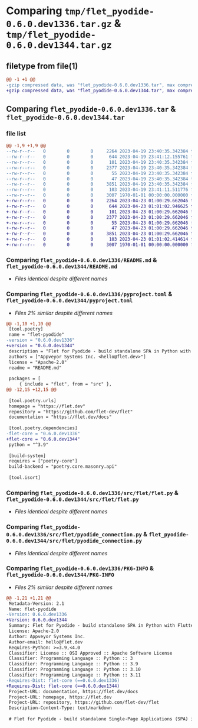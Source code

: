 # Comparing `tmp/flet_pyodide-0.6.0.dev1336.tar.gz` & `tmp/flet_pyodide-0.6.0.dev1344.tar.gz`

## filetype from file(1)

```diff
@@ -1 +1 @@
-gzip compressed data, was "flet_pyodide-0.6.0.dev1336.tar", max compression
+gzip compressed data, was "flet_pyodide-0.6.0.dev1344.tar", max compression
```

## Comparing `flet_pyodide-0.6.0.dev1336.tar` & `flet_pyodide-0.6.0.dev1344.tar`

### file list

```diff
@@ -1,9 +1,9 @@
--rw-r--r--   0        0        0     2264 2023-04-19 23:40:35.342384 flet_pyodide-0.6.0.dev1336/README.md
--rw-r--r--   0        0        0      644 2023-04-19 23:41:12.155761 flet_pyodide-0.6.0.dev1336/pyproject.toml
--rw-r--r--   0        0        0      101 2023-04-19 23:40:35.342384 flet_pyodide-0.6.0.dev1336/src/flet/__init__.py
--rw-r--r--   0        0        0     2377 2023-04-19 23:40:35.342384 flet_pyodide-0.6.0.dev1336/src/flet/flet.py
--rw-r--r--   0        0        0       55 2023-04-19 23:40:35.342384 flet_pyodide-0.6.0.dev1336/src/flet/matplotlib_chart.py
--rw-r--r--   0        0        0       47 2023-04-19 23:40:35.342384 flet_pyodide-0.6.0.dev1336/src/flet/plotly_chart.py
--rw-r--r--   0        0        0     3851 2023-04-19 23:40:35.342384 flet_pyodide-0.6.0.dev1336/src/flet/pyodide_connection.py
--rw-r--r--   0        0        0      103 2023-04-19 23:41:11.511776 flet_pyodide-0.6.0.dev1336/src/flet/version.py
--rw-r--r--   0        0        0     3007 1970-01-01 00:00:00.000000 flet_pyodide-0.6.0.dev1336/PKG-INFO
+-rw-r--r--   0        0        0     2264 2023-04-23 01:00:29.662046 flet_pyodide-0.6.0.dev1344/README.md
+-rw-r--r--   0        0        0      644 2023-04-23 01:01:02.946625 flet_pyodide-0.6.0.dev1344/pyproject.toml
+-rw-r--r--   0        0        0      101 2023-04-23 01:00:29.662046 flet_pyodide-0.6.0.dev1344/src/flet/__init__.py
+-rw-r--r--   0        0        0     2377 2023-04-23 01:00:29.662046 flet_pyodide-0.6.0.dev1344/src/flet/flet.py
+-rw-r--r--   0        0        0       55 2023-04-23 01:00:29.662046 flet_pyodide-0.6.0.dev1344/src/flet/matplotlib_chart.py
+-rw-r--r--   0        0        0       47 2023-04-23 01:00:29.662046 flet_pyodide-0.6.0.dev1344/src/flet/plotly_chart.py
+-rw-r--r--   0        0        0     3851 2023-04-23 01:00:29.662046 flet_pyodide-0.6.0.dev1344/src/flet/pyodide_connection.py
+-rw-r--r--   0        0        0      103 2023-04-23 01:01:02.414614 flet_pyodide-0.6.0.dev1344/src/flet/version.py
+-rw-r--r--   0        0        0     3007 1970-01-01 00:00:00.000000 flet_pyodide-0.6.0.dev1344/PKG-INFO
```

### Comparing `flet_pyodide-0.6.0.dev1336/README.md` & `flet_pyodide-0.6.0.dev1344/README.md`

 * *Files identical despite different names*

### Comparing `flet_pyodide-0.6.0.dev1336/pyproject.toml` & `flet_pyodide-0.6.0.dev1344/pyproject.toml`

 * *Files 2% similar despite different names*

```diff
@@ -1,10 +1,10 @@
 [tool.poetry]
 name = "flet-pyodide"
-version = "0.6.0.dev1336"
+version = "0.6.0.dev1344"
 description = "Flet for Pyodide - build standalone SPA in Python with Flutter UI."
 authors = ["Appveyor Systems Inc. <hello@flet.dev>"]
 license = "Apache-2.0"
 readme = "README.md"
 
 packages = [
     { include = "flet", from = "src" },
@@ -12,15 +12,15 @@
 
 [tool.poetry.urls]
 homepage = "https://flet.dev"
 repository = "https://github.com/flet-dev/flet"
 documentation = "https://flet.dev/docs"
 
 [tool.poetry.dependencies]
-flet-core = "0.6.0.dev1336"
+flet-core = "0.6.0.dev1344"
 python = "^3.9"
 
 [build-system]
 requires = ["poetry-core"]
 build-backend = "poetry.core.masonry.api"
 
 [tool.isort]
```

### Comparing `flet_pyodide-0.6.0.dev1336/src/flet/flet.py` & `flet_pyodide-0.6.0.dev1344/src/flet/flet.py`

 * *Files identical despite different names*

### Comparing `flet_pyodide-0.6.0.dev1336/src/flet/pyodide_connection.py` & `flet_pyodide-0.6.0.dev1344/src/flet/pyodide_connection.py`

 * *Files identical despite different names*

### Comparing `flet_pyodide-0.6.0.dev1336/PKG-INFO` & `flet_pyodide-0.6.0.dev1344/PKG-INFO`

 * *Files 2% similar despite different names*

```diff
@@ -1,21 +1,21 @@
 Metadata-Version: 2.1
 Name: flet-pyodide
-Version: 0.6.0.dev1336
+Version: 0.6.0.dev1344
 Summary: Flet for Pyodide - build standalone SPA in Python with Flutter UI.
 License: Apache-2.0
 Author: Appveyor Systems Inc.
 Author-email: hello@flet.dev
 Requires-Python: >=3.9,<4.0
 Classifier: License :: OSI Approved :: Apache Software License
 Classifier: Programming Language :: Python :: 3
 Classifier: Programming Language :: Python :: 3.9
 Classifier: Programming Language :: Python :: 3.10
 Classifier: Programming Language :: Python :: 3.11
-Requires-Dist: flet-core (==0.6.0.dev1336)
+Requires-Dist: flet-core (==0.6.0.dev1344)
 Project-URL: documentation, https://flet.dev/docs
 Project-URL: homepage, https://flet.dev
 Project-URL: repository, https://github.com/flet-dev/flet
 Description-Content-Type: text/markdown
 
 # Flet for Pyodide - build standalone Single-Page Applications (SPA) in Python with Flutter UI
```


